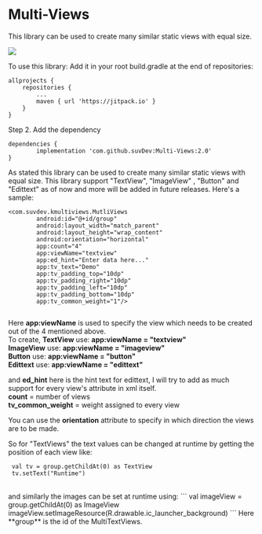 # Multi-Views
This library can be used to create many similar static views with equal size.

[![](https://jitpack.io/v/suvDev/Multi-Views.svg)](https://jitpack.io/#suvDev/Multi-Views)

To use this library:
Add it in your root build.gradle at the end of repositories:

	allprojects {
		repositories {
			...
			maven { url 'https://jitpack.io' }
		}
	}
  
Step 2. Add the dependency

	dependencies {
	        implementation 'com.github.suvDev:Multi-Views:2.0'
	}

As stated this library can be used to create many similar static views with equal size. This library support "TextView", "ImageView"
, "Button" and "Edittext" as of now and more will be added in future releases. Here's a sample:

``` 
<com.suvdev.kmultiviews.MutliViews
        android:id="@+id/group"
        android:layout_width="match_parent"
        android:layout_height="wrap_content"
        android:orientation="horizontal"
        app:count="4"
        app:viewName="textview"
        app:ed_hint="Enter data here..."
        app:tv_text="Demo"
        app:tv_padding_top="10dp"
        app:tv_padding_right="10dp"
        app:tv_padding_left="10dp"
        app:tv_padding_bottom="10dp"
        app:tv_common_weight="1"/>
	
```
	
Here **app:viewName** is used to specify the view which needs to be created out of the 4 mentioned above. <br/>
To create, **TextView**  use: **app:viewName = "textview"**<br/>
	   **ImageView** use: **app:viewName = "imageview"**<br/>
	   **Button**    use: **app:viewName = "button"**<br/>
	   **Edittext**  use: **app:viewName = "edittext"**<br/>
	   
and **ed_hint** here is the hint text for edittext, I will try to add as much support for every view's attribute in xml itself.<br/>
    **count**            = number of views<br/>
    **tv_common_weight** = weight assigned to every view<br/>
    
You can use the **orientation** attribute to specify in which direction the views are to be made.    

So for "TextViews" the text values can be changed at runtime by getting the position of each view like:

```
 val tv = group.getChildAt(0) as TextView
 tv.setText("Runtime")
```
<br/>
and similarly the images can be set at runtime using:
```
 val imageView = group.getChildAt(0) as ImageView
 imageView.setImageResource(R.drawable.ic_launcher_background)
```
Here **group** is the id of the MultiTextViews.
